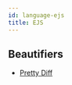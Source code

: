 ```yaml
---
id: language-ejs
title: EJS
---
```

## Beautifiers
- [Pretty Diff](/docs/beautifier-pretty-diff.html)